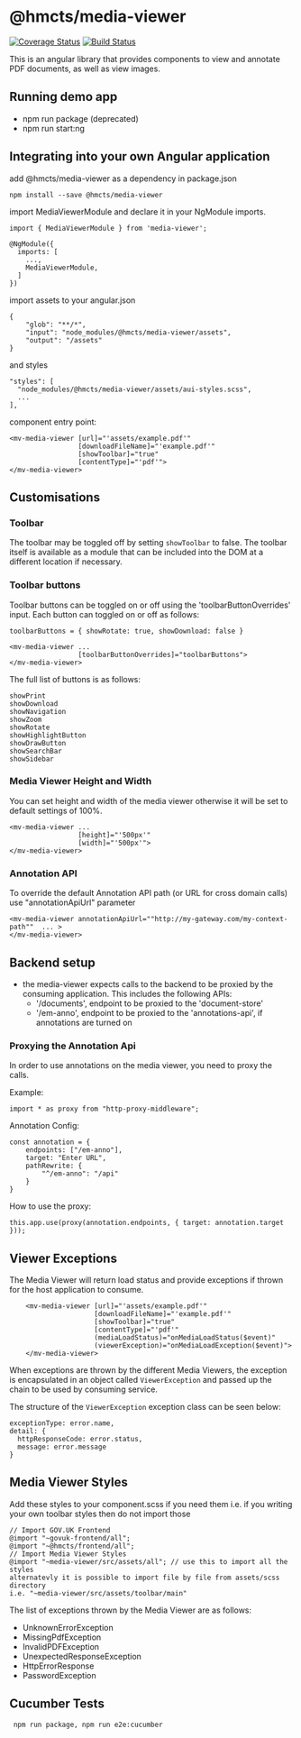 # @hmcts/media-viewer 
[![Coverage Status](https://coveralls.io/repos/github/hmcts/media-viewer/badge.svg?branch=master)](https://coveralls.io/github/hmcts/media-viewer?branch=upload-npm-in-pipeline)
[![Build Status](https://travis-ci.com/hmcts/media-viewer.svg?branch=master)](https://travis-ci.com/hmcts/media-viewer)

This is an angular library that provides components to view and annotate PDF documents, as well as view images.

## Running demo app
- npm run package (deprecated)
- npm run start:ng

## Integrating into your own Angular application
add @hmcts/media-viewer as a dependency in package.json

```
npm install --save @hmcts/media-viewer
```

import MediaViewerModule and declare it in your NgModule imports.

```
import { MediaViewerModule } from 'media-viewer';

@NgModule({
  imports: [
    ...,
    MediaViewerModule,
  ]
})
```

import assets to your angular.json

```
{
    "glob": "**/*",
    "input": "node_modules/@hmcts/media-viewer/assets",
    "output": "/assets"
}
```

and styles

```
"styles": [
  "node_modules/@hmcts/media-viewer/assets/aui-styles.scss",
  ...
],
```

component entry point:

```
<mv-media-viewer [url]="'assets/example.pdf'"
                 [downloadFileName]="'example.pdf'"
                 [showToolbar]="true"
                 [contentType]="'pdf'">
</mv-media-viewer>  
```

## Customisations
### Toolbar
The toolbar may be toggled off by setting `showToolbar` to false. The toolbar itself is available as a module that can be included into the DOM at a different location if necessary. 

### Toolbar buttons
Toolbar buttons can be toggled on or off using the 'toolbarButtonOverrides' input.
Each button can toggled on or off as follows:
```
toolbarButtons = { showRotate: true, showDownload: false }

<mv-media-viewer ...
                 [toolbarButtonOverrides]="toolbarButtons">
</mv-media-viewer>  
```
The full list of buttons is as follows:
```
showPrint
showDownload
showNavigation
showZoom
showRotate
showHighlightButton
showDrawButton
showSearchBar
showSidebar
```       

### Media Viewer Height and Width
You can set height and width of the media viewer otherwise it will be set to default settings of 100%.

```
<mv-media-viewer ...
                 [height]="'500px'"
                 [width]="'500px'">
</mv-media-viewer>  
```

### Annotation API
To override the default Annotation API path (or URL for cross domain calls) use "annotationApiUrl" parameter
```
<mv-media-viewer annotationApiUrl=""http://my-gateway.com/my-context-path""  ... >
</mv-media-viewer>
```

## Backend setup
- the media-viewer expects calls to the backend to be proxied by the consuming application. This includes the following APIs:
  - '/documents', endpoint to be proxied to the 'document-store'
  - '/em-anno', endpoint to be proxied to the 'annotations-api', if annotations are turned on

### Proxying the Annotation Api
In order to use annotations on the media viewer, you need to proxy the calls.

Example:
```
import * as proxy from "http-proxy-middleware";
```
Annotation Config:
```
const annotation = {
    endpoints: ["/em-anno"],
    target: "Enter URL",
    pathRewrite: {
        "^/em-anno": "/api"
    }
}
```
How to use the proxy:
```
this.app.use(proxy(annotation.endpoints, { target: annotation.target }));
```

## Viewer Exceptions
The Media Viewer will return load status and provide exceptions if thrown for the host application to consume.
```
    <mv-media-viewer [url]="'assets/example.pdf'"
                     [downloadFileName]="'example.pdf'"
                     [showToolbar]="true"
                     [contentType]="'pdf'"
                     (mediaLoadStatus)="onMediaLoadStatus($event)"
                     (viewerException)="onMediaLoadException($event)">
    </mv-media-viewer>  
```

When exceptions are thrown by the different Media Viewers, the exception is encapsulated in an object called `ViewerException` and passed up the chain to be used by consuming service.

The structure of the `ViewerException` exception class can be seen below:

    exceptionType: error.name,
    detail: {
      httpResponseCode: error.status,
      message: error.message
    }
    
## Media Viewer Styles
Add these styles to your component.scss if you need them
i.e. if you writing your own toolbar styles then do not import those

```
// Import GOV.UK Frontend
@import "~govuk-frontend/all";
@import "~@hmcts/frontend/all";
// Import Media Viewer Styles
@import "~media-viewer/src/assets/all"; // use this to import all the styles 
alternatevly it is possible to import file by file from assets/scss directory 
i.e. "~media-viewer/src/assets/toolbar/main"
```

The list of exceptions thrown by the Media Viewer are as follows:
- UnknownErrorException
- MissingPdfException
- InvalidPDFException
- UnexpectedResponseException
- HttpErrorResponse
- PasswordException

## Cucumber Tests
 ```
  npm run package, npm run e2e:cucumber
  ```

